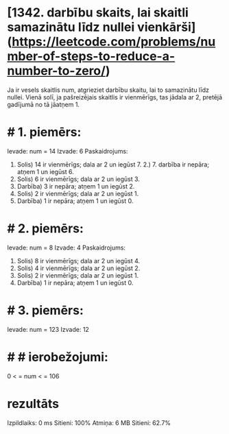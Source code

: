 # [1342. darbību skaits, lai skaitli samazinātu līdz nullei vienkārši] (https://leetcode.com/problems/number-of-steps-to-reduce-a-number-to-zero/)
Ja ir vesels skaitlis num, atgrieziet darbību skaitu, lai to samazinātu līdz nullei.
Vienā solī, ja pašreizējais skaitlis ir vienmērīgs, tas jādala ar 2, pretējā gadījumā no tā jāatņem 1.

 

# # 1. piemērs:
Ievade: num = 14
Izvade: 6
Paskaidrojums:
1. Solis) 14 ir vienmērīgs; dala ar 2 un iegūst 7.
2.) 7. darbība ir nepāra; atņem 1 un iegūst 6.
3. Solis) 6 ir vienmērīgs; dala ar 2 un iegūst 3.
4. Darbība) 3 ir nepāra; atņem 1 un iegūst 2.
5. Solis) 2 ir vienmērīgs; dala ar 2 un iegūst 1.
6. Darbība) 1 ir nepāra; atņem 1 un iegūst 0.
# # 2. piemērs:
Ievade: num = 8
Izvade: 4
Paskaidrojums:
1. Solis) 8 ir vienmērīgs; dala ar 2 un iegūst 4.
2. Solis) 4 ir vienmērīgs; dala ar 2 un iegūst 2.
3. Solis) 2 ir vienmērīgs; dala ar 2 un iegūst 1.
4. Darbība) 1 ir nepāra; atņem 1 un iegūst 0.

# # 3. piemērs:
Ievade: num = 123
Izvade: 12
 

# # # ierobežojumi:
0 < = num < = 106

# rezultāts
Izpildlaiks:
0 ms
Sitieni:
100%
Atmiņa:
6 MB
Sitieni:
62.7%